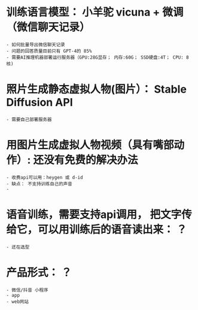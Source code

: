 # 训练语言模型：  小羊驼 vicuna   +  微调（微信聊天记录）
    - 如何批量导出微信聊天记录
    - 问题的回答质量目前只有 GPT-4的 85%
    - 需要AI推理机器部署运行服务器（GPU:28G显存； 内存:60G； SSD硬盘:4T； CPU: 8核)

# 照片生成静态虚拟人物(图片）： Stable Diffusion API
    - 需要自己部署服务器

# 用图片生成虚拟人物视频（具有嘴部动作）:  还没有免费的解决办法
    - 收费api可以用：heygen 或 d-id
    - 缺点： 不支持训练自己的声音
    - 


# 语音训练，需要支持api调用， 把文字传给它，可以用训练后的语音读出来： ？ 
    - 还在选型

# 产品形式： ？
    - 微信/抖音 小程序
    - app
    - web网站
  
